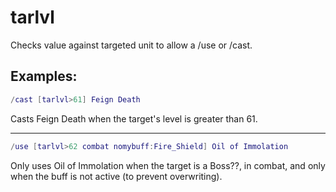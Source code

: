 # tarlvl

Checks value against targeted unit to allow a /use or /cast.

## Examples:

```lua
/cast [tarlvl>61] Feign Death
```

Casts Feign Death when the target's level is greater than 61.

---

```lua
/use [tarlvl>62 combat nomybuff:Fire_Shield] Oil of Immolation
```

Only uses Oil of Immolation when the target is a Boss??, in combat, and only when the buff is not active (to prevent overwriting).
